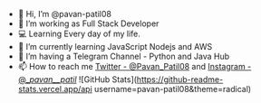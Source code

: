 - 👋 Hi, I’m @pavan-patil08
- 👀 I’m working as Full Stack Developer
- 💻 Learning Every day of my life.
- 🌱 I’m currently learning JavaScript Nodejs and AWS
- 💞️ I’m having a Telegram Channel - Python and Java Hub
- 📫 How to reach me  [Twitter - @Pavan_Patil08](https://twitter.com/Pavan_Patil08) and [Instagram - @__pavan__patil_](https://www.instagram.com/__pavan__patil_/)
![GitHub Stats](https://github-readme-stats.vercel.app/api username=pavan-patil08&theme=radical)
